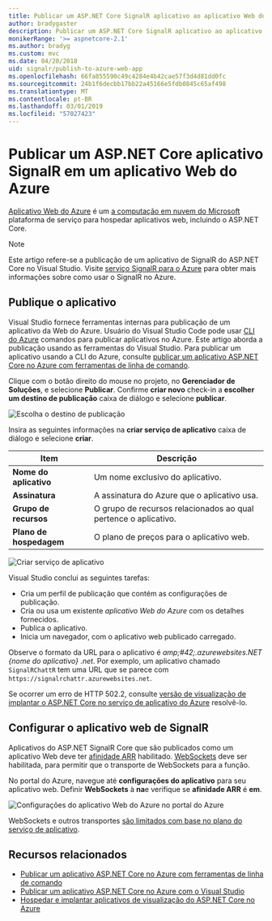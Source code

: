 ```yaml
---
title: Publicar um ASP.NET Core SignalR aplicativo ao aplicativo Web do Azure
author: bradygaster
description: Publicar um ASP.NET Core SignalR aplicativo ao aplicativo Web do Azure
monikerRange: '>= aspnetcore-2.1'
ms.author: bradyg
ms.custom: mvc
ms.date: 04/20/2018
uid: signalr/publish-to-azure-web-app
ms.openlocfilehash: 66fa855590c49c4284e4b42cae57f3d4d81dd0fc
ms.sourcegitcommit: 24b1f6decbb17bb22a45166e5fdb0845c65af498
ms.translationtype: MT
ms.contentlocale: pt-BR
ms.lasthandoff: 03/01/2019
ms.locfileid: "57027423"
---
```

# <a name="publish-an-aspnet-core-signalr-app-to-an-azure-web-app"></a>Publicar um ASP.NET Core aplicativo SignalR em um aplicativo Web do Azure

[Aplicativo Web do Azure](/azure/app-service/app-service-web-overview) é um [a computação em nuvem do Microsoft](https://azure.microsoft.com/) plataforma de serviço para hospedar aplicativos web, incluindo o ASP.NET Core.

> [!NOTE]
> Este artigo refere-se a publicação de um aplicativo de SignalR do ASP.NET Core no Visual Studio. Visite [serviço SignalR para o Azure](https://azure.microsoft.com/en-gb/services/signalr-service?) para obter mais informações sobre como usar o SignalR no Azure.

## <a name="publish-the-app"></a>Publique o aplicativo

Visual Studio fornece ferramentas internas para publicação de um aplicativo da Web do Azure. Usuário do Visual Studio Code pode usar [CLI do Azure](/cli/azure) comandos para publicar aplicativos no Azure. Este artigo aborda a publicação usando as ferramentas do Visual Studio. Para publicar um aplicativo usando a CLI do Azure, consulte [publicar um aplicativo ASP.NET Core no Azure com ferramentas de linha de comando](/azure/app-service/app-service-web-get-started-dotnet).

Clique com o botão direito do mouse no projeto, no **Gerenciador de Soluções**, e selecione **Publicar**. Confirme **criar novo** check-in a **escolher um destino de publicação** caixa de diálogo e selecione **publicar**.

![Escolha o destino de publicação](publish-to-azure-web-app/_static/pick-publish-target-dialog.png)

Insira as seguintes informações na **criar serviço de aplicativo** caixa de diálogo e selecione **criar**.

| Item | Descrição |
| ---- | ----------- |
| **Nome do aplicativo** | Um nome exclusivo do aplicativo. |
| **Assinatura** | A assinatura do Azure que o aplicativo usa. |
| **Grupo de recursos** | O grupo de recursos relacionados ao qual pertence o aplicativo.  |
| **Plano de hospedagem** | O plano de preços para o aplicativo web. |

![Criar serviço de aplicativo](publish-to-azure-web-app/_static/create-app-service-dialog.png)

Visual Studio conclui as seguintes tarefas:

* Cria um perfil de publicação que contém as configurações de publicação.
* Cria ou usa um existente *aplicativo Web do Azure* com os detalhes fornecidos.
* Publica o aplicativo.
* Inicia um navegador, com o aplicativo web publicado carregado.

Observe o formato da URL para o aplicativo é *amp;#42;.azurewebsites.NET {nome do aplicativo} .net*. Por exemplo, um aplicativo chamado `SignalRChattR` tem uma URL que se parece com `https://signalrchattr.azurewebsites.net`.

Se ocorrer um erro de HTTP 502.2, consulte [versão de visualização de implantar o ASP.NET Core no serviço de aplicativo do Azure](xref:host-and-deploy/azure-apps/index) resolvê-lo.

## <a name="configure-signalr-web-app"></a>Configurar o aplicativo web de SignalR

Aplicativos do ASP.NET SignalR Core que são publicados como um aplicativo Web deve ter [afinidade ARR](https://en.wikipedia.org/wiki/Application_Request_Routing) habilitado. [WebSockets](xref:fundamentals/websockets) deve ser habilitada, para permitir que o transporte de WebSockets para a função.

No portal do Azure, navegue até **configurações do aplicativo** para seu aplicativo web. Definir **WebSockets** à **na**e verifique se **afinidade ARR** é **em**.

![Configurações do aplicativo Web do Azure no portal do Azure](publish-to-azure-web-app/_static/azure-web-app-settings.png)

 WebSockets e outros transportes [são limitados com base no plano do serviço de aplicativo](/azure/azure-subscription-service-limits#app-service-limits).

## <a name="related-resources"></a>Recursos relacionados

* [Publicar um aplicativo ASP.NET Core no Azure com ferramentas de linha de comando](/azure/app-service/app-service-web-get-started-dotnet)
* [Publicar um aplicativo ASP.NET Core no Azure com o Visual Studio](xref:tutorials/publish-to-azure-webapp-using-vs)
* [Hospedar e implantar aplicativos de visualização do ASP.NET Core no Azure](xref:host-and-deploy/azure-apps/index#deploy-aspnet-core-preview-release-to-azure-app-service)
